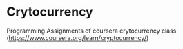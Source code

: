 # Crytocurrency
Programming Assignments of coursera crytocurrency class (https://www.coursera.org/learn/cryptocurrency/)
